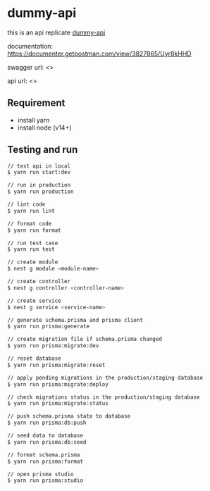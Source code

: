 # dummy-api

this is an api replicate [dummy-api](https://dummyapi.io/docs)

documentation: <https://documenter.getpostman.com/view/3827865/Uyr8kHHD>

swagger url: <>

api url: <>

## Requirement

- install yarn
- install node (v14+)

## Testing and run

```zsh
// test api in local
$ yarn run start:dev

// run in production
$ yarn run production

// lint code
$ yarn run lint

// format code
$ yarn run format

// run test case
$ yarn run test

// create module
$ nest g module <module-name>

// create controller
$ nest g controller <controller-name>

// create service
$ nest g service <service-name>

// generate schema.prisma and prisma client
$ yarn run prisma:generate

// create migration file if schema.prisma changed
$ yarn run prisma:migrate:dev

// reset database
$ yarn run prisma:migrate:reset

// apply pending migrations in the production/staging database
$ yarn run prisma:migrate:deploy

// check migrations status in the production/staging database
$ yarn run prisma:migrate:status

// push schema.prisma state to database
$ yarn run prisma:db:push

// seed data to database
$ yarn run prisma:db:seed

// format schema.prisma
$ yarn run prisma:format

// open prisma studio
$ yarn run prisma:studio
```

